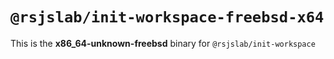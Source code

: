 # `@rsjslab/init-workspace-freebsd-x64`

This is the **x86_64-unknown-freebsd** binary for `@rsjslab/init-workspace`
